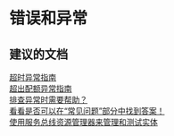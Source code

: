 <properties
    pageTitle="errors and exceptions"
    description="错误和异常"
    service="microsoft.servicebus"
    resource="namespaces"
    authors="aashu"
    displayOrder=""
    selfHelpType="generic"
    supportTopicIds="32421023"
    resourceTags=""
    productPesIds="13186"
    cloudEnvironments="public,BlackForest,Fairfax"
/>


# <a name="errors-and-exceptions"></a>错误和异常

## <a name="recommended-documents"></a>**建议的文档**
[超时异常指南](https://azure.microsoft.com/en-us/documentation/articles/service-bus-messaging-exceptions/#timeoutexception)<br>
[超出配额异常指南](https://azure.microsoft.com/en-us/documentation/articles/service-bus-messaging-exceptions/#quotaexceededexception)<br>
[排查异常时需要帮助？](https://azure.microsoft.com/documentation/articles/service-bus-messaging-exceptions/)<br>
[看看是否可以在“常见问题”部分中找到答案！](https://azure.microsoft.com/documentation/articles/service-bus-faq/)<br>
[使用服务总线资源管理器来管理和测试实体](https://github.com/paolosalvatori/ServiceBusExplorer)



<!--HONumber=Nov16_HO5-->


